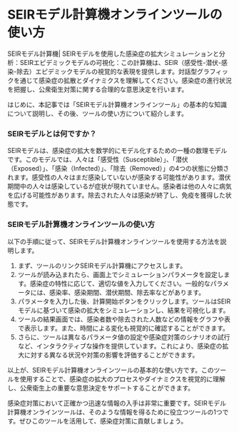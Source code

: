 SEIRモデル計算機オンラインツールの使い方
======================

SEIRモデル計算機| SEIRモデルを使用した感染症の拡大シミュレーションと分析：SEIRエピデミックモデルの可視化：この計算機は、SEIR（感受性-潜伏-感染-除去）エピデミックモデルの視覚的な表現を提供します。対話型グラフィックを通じて感染症の拡散とダイナミクスを理解してください。感染症の進行状況を把握し、公衆衛生対策に関する合理的な意思決定を行います。

はじめに、本記事では「SEIRモデル計算機オンラインツール」の基本的な知識について説明し、その後、ツールの使い方について紹介します。

### SEIRモデルとは何ですか？

SEIRモデルは、感染症の拡大を数学的にモデル化するための一種の数理モデルです。このモデルでは、人々は「感受性（Susceptible）」、「潜伏（Exposed）」、「感染（Infected）」、「除去（Removed）」の4つの状態に分類されます。感受性の人々はまだ感染していないが感染する可能性があります。潜伏期間中の人々は感染しているが症状が現れていません。感染者は他の人々に病気を広げる可能性があります。除去された人々は感染が終了し、免疫を獲得した状態です。

### SEIRモデル計算機オンラインツールの使い方

以下の手順に従って、SEIRモデル計算機オンラインツールを使用する方法を説明します。

1. まず、ツールのリンクSEIRモデル計算機にアクセスします。
2. ツールが読み込まれたら、画面上でシミュレーションパラメータを設定します。感染症の特性に応じて、適切な値を入力してください。一般的なパラメータには、感染率、感染期間、潜伏期間、除去率などがあります。
3. パラメータを入力した後、計算開始ボタンをクリックします。ツールはSEIRモデルに基づいて感染の拡大をシミュレーションし、結果を可視化します。
4. ツールの結果画面では、感染者数や除去された人数などの情報をグラフや表で表示します。また、時間による変化も視覚的に確認することができます。
5. さらに、ツールは異なるパラメータ値の設定や感染症対策のシナリオの試行など、インタラクティブな操作を提供しています。これにより、感染症の拡大に対する異なる状況や対策の影響を評価することができます。

以上が、SEIRモデル計算機オンラインツールの基本的な使い方です。このツールを使用することで、感染症の拡大のプロセスやダイナミクスを視覚的に理解し、公衆衛生上の重要な意思決定をサポートすることができます。

感染症対策において正確かつ迅速な情報の入手は非常に重要です。SEIRモデル計算機オンラインツールは、そのような情報を得るために役立つツールの1つです。ぜひこのツールを活用して、感染症対策に貢献しましょう。